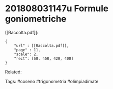 # 201808031147u Formule goniometriche
[[Raccolta.pdf]]:
```pdf
{
	"url" : [[Raccolta.pdf]],
	"page" : 11,
	"scale": 2,
	"rect": [60, 450, 420, 400]
}
```

Related:

Tags:
	#coseno
	#trigonometria 
	#olimpiadimate 
